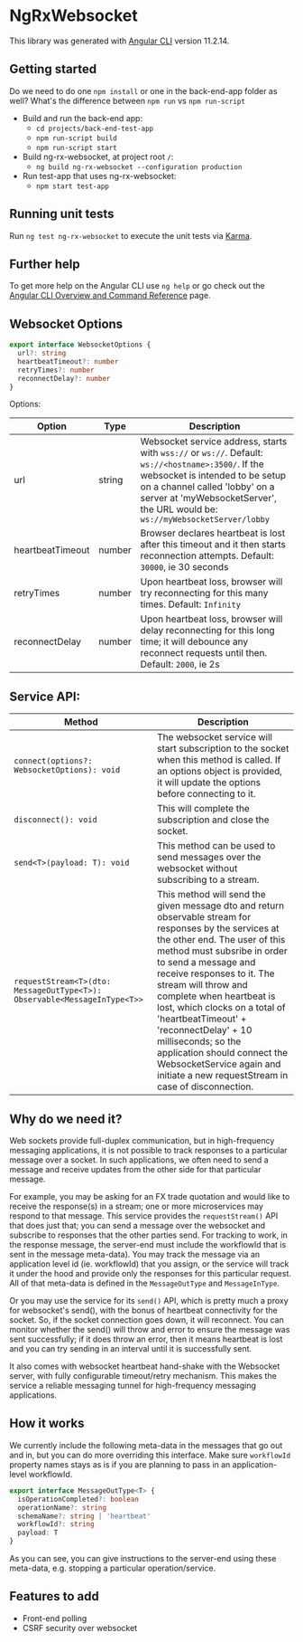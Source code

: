 # NgRxWebsocket

This library was generated with [Angular CLI](https://github.com/angular/angular-cli) version 11.2.14.

## Getting started

Do we need to do one `npm install` or one in the back-end-app folder as well?
What's the difference between `npm run` vs `npm run-script`

- Build and run the back-end app:
  - `cd projects/back-end-test-app`
  - `npm run-script build`
  - `npm run-script start`
- Build ng-rx-websocket, at project root `/`:
  - `ng build ng-rx-websocket --configuration production`
- Run test-app that uses ng-rx-websocket:
  - `npm start test-app`

## Running unit tests

Run `ng test ng-rx-websocket` to execute the unit tests via [Karma](https://karma-runner.github.io).

## Further help

To get more help on the Angular CLI use `ng help` or go check out the [Angular CLI Overview and Command Reference](https://angular.io/cli) page.

## Websocket Options

```ts
export interface WebsocketOptions {
  url?: string
  heartbeatTimeout?: number
  retryTimes?: number
  reconnectDelay?: number
}
```

Options:

| Option           | Type   | Description                                                                                                                                                                                                                                             |
| ---------------- | ------ | ------------------------------------------------------------------------------------------------------------------------------------------------------------------------------------------------------------------------------------------------------- |
| url              | string | Websocket service address, starts with `wss://` or `ws://`. Default: `ws://<hostname>:3500/`. If the websocket is intended to be setup on a channel called 'lobby' on a server at 'myWebsocketServer', the URL would be: `ws://myWebsocketServer/lobby` |
| heartbeatTimeout | number | Browser declares heartbeat is lost after this timeout and it then starts reconnection attempts. Default: `30000`, ie 30 seconds                                                                                                                         |
| retryTimes       | number | Upon heartbeat loss, browser will try reconnecting for this many times. Default: `Infinity`                                                                                                                                                             |
| reconnectDelay   | number | Upon heartbeat loss, browser will delay reconnecting for this long time; it will debounce any reconnect requests until then. Default: `2000`, ie 2s                                                                                                     |

## Service API:

| Method                                                                   | Description                                                                                                                                                                                                                                                                                                                                                                                                                                                                                   |
| ------------------------------------------------------------------------ | --------------------------------------------------------------------------------------------------------------------------------------------------------------------------------------------------------------------------------------------------------------------------------------------------------------------------------------------------------------------------------------------------------------------------------------------------------------------------------------------- |
| `connect(options?: WebsocketOptions): void`                              | The websocket service will start subscription to the socket when this method is called. If an options object is provided, it will update the options before connecting to it.                                                                                                                                                                                                                                                                                                                 |
| `disconnect(): void`                                                     | This will complete the subscription and close the socket.                                                                                                                                                                                                                                                                                                                                                                                                                                     |
| `send<T>(payload: T): void`                                              | This method can be used to send messages over the websocket without subscribing to a stream.                                                                                                                                                                                                                                                                                                                                                                                                  |
| `requestStream<T>(dto: MessageOutType<T>): Observable<MessageInType<T>>` | This method will send the given message dto and return observable stream for responses by the services at the other end. The user of this method must subsribe in order to send a message and receive responses to it. The stream will throw and complete when heartbeat is lost, which clocks on a total of 'heartbeatTimeout' + 'reconnectDelay' + 10 milliseconds; so the application should connect the WebsocketService again and initiate a new requestStream in case of disconnection. |

## Why do we need it?

Web sockets provide full-duplex communication, but in high-frequency messaging applications, it is not possible to track responses to a particular message over a socket. In such applications, we often need to send a message and receive updates from the other side for that particular message.

For example, you may be asking for an FX trade quotation and would like to receive the response(s) in a stream; one or more microservices may respond to that message. This service provides the `requestStream()` API that does just that; you can send a message over the websocket and subscribe to responses that the other parties send. For tracking to work, in the response message, the server-end must include the workflowId that is sent in the message meta-data). You may track the message via an application level id (ie. workflowId) that you assign, or the service will track it under the hood and provide only the responses for this particular request. All of that meta-data is defined in the `MessageOutType` and `MessageInType`.

Or you may use the service for its `send()` API, which is pretty much a proxy for websocket's send(), with the bonus of heartbeat connectivity for the socket. So, if the socket connection goes down, it will reconnect. You can monitor whether the send() will throw and error to ensure the message was sent successfully; if it does throw an error, then it means heartbeat is lost and you can try sending in an interval until it is successfully sent.

It also comes with websocket heartbeat hand-shake with the Websocket server, with fully configurable timeout/retry mechanism. This makes the service a reliable messaging tunnel for high-frequency messaging applications.

## How it works

We currently include the following meta-data in the messages that go out and in, but you can do more overriding this interface. Make sure `workflowId` property names stays as is if you are planning to pass in an application-level workflowId.

```ts
export interface MessageOutType<T> {
  isOperationCompleted?: boolean
  operationName?: string
  schemaName?: string | 'heartbeat'
  workflowId?: string
  payload: T
}
```

As you can see, you can give instructions to the server-end using these meta-data, e.g. stopping a particular operation/service.

## Features to add

- Front-end polling
- CSRF security over websocket
